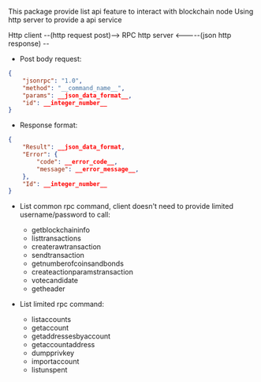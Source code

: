 This package provide list api feature to interact with blockchain node
Using http server to provide a api service

Http client --(http request post)--> RPC http server
       <-----(json http response) --


- Post body request:
```json
{
    "jsonrpc": "1.0",
    "method": "__command_name__",
    "params": __json_data_format__,
    "id": __integer_number__
}
```

- Response format:
```json
{
    "Result": __json_data_format,
    "Error": {
        "code": __error_code__,
        "message": __error_message__,
    },
    "Id": __integer_number__
}
```

- List common rpc command, client doesn't need to provide limited username/password to call:
  - getblockchaininfo
  - listtransactions
  - createrawtransaction
  - sendtransaction
  - getnumberofcoinsandbonds
  - createactionparamstransaction
  - votecandidate
  - getheader
  
- List limited rpc command:
  - listaccounts
  - getaccount
  - getaddressesbyaccount
  - getaccountaddress
  - dumpprivkey
  - importaccount
  - listunspent
